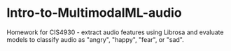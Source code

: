 # Intro-to-MultimodalML-audio
Homework for CIS4930 - extract audio features using Librosa and evaluate models to classify audio as "angry", "happy", "fear", or "sad".
